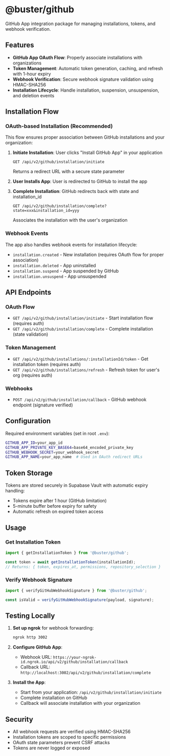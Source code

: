 # @buster/github

GitHub App integration package for managing installations, tokens, and webhook verification.

## Features

- **GitHub App OAuth Flow**: Properly associate installations with organizations
- **Token Management**: Automatic token generation, caching, and refresh with 1-hour expiry
- **Webhook Verification**: Secure webhook signature validation using HMAC-SHA256
- **Installation Lifecycle**: Handle installation, suspension, unsuspension, and deletion events

## Installation Flow

### OAuth-based Installation (Recommended)

This flow ensures proper association between GitHub installations and your organization:

1. **Initiate Installation**: User clicks "Install GitHub App" in your application
   ```
   GET /api/v2/github/installation/initiate
   ```
   Returns a redirect URL with a secure state parameter

2. **User Installs App**: User is redirected to GitHub to install the app

3. **Complete Installation**: GitHub redirects back with state and installation_id
   ```
   GET /api/v2/github/installation/complete?state=xxx&installation_id=yyy
   ```
   Associates the installation with the user's organization

### Webhook Events

The app also handles webhook events for installation lifecycle:
- `installation.created` - New installation (requires OAuth flow for proper association)
- `installation.deleted` - App uninstalled
- `installation.suspend` - App suspended by GitHub
- `installation.unsuspend` - App unsuspended

## API Endpoints

### OAuth Flow
- `GET /api/v2/github/installation/initiate` - Start installation flow (requires auth)
- `GET /api/v2/github/installation/complete` - Complete installation (state validation)

### Token Management
- `GET /api/v2/github/installations/:installationId/token` - Get installation token (requires auth)
- `GET /api/v2/github/installations/refresh` - Refresh token for user's org (requires auth)

### Webhooks
- `POST /api/v2/github/installation/callback` - GitHub webhook endpoint (signature verified)

## Configuration

Required environment variables (set in root `.env`):
```bash
GITHUB_APP_ID=your_app_id
GITHUB_APP_PRIVATE_KEY_BASE64=base64_encoded_private_key
GITHUB_WEBHOOK_SECRET=your_webhook_secret
GITHUB_APP_NAME=your_app_name  # Used in OAuth redirect URLs
```

## Token Storage

Tokens are stored securely in Supabase Vault with automatic expiry handling:
- Tokens expire after 1 hour (GitHub limitation)
- 5-minute buffer before expiry for safety
- Automatic refresh on expired token access

## Usage

### Get Installation Token
```typescript
import { getInstallationToken } from '@buster/github';

const token = await getInstallationToken(installationId);
// Returns: { token, expires_at, permissions, repository_selection }
```

### Verify Webhook Signature
```typescript
import { verifyGitHubWebhookSignature } from '@buster/github';

const isValid = verifyGitHubWebhookSignature(payload, signature);
```

## Testing Locally

1. **Set up ngrok** for webhook forwarding:
   ```bash
   ngrok http 3002
   ```

2. **Configure GitHub App**:
   - Webhook URL: `https://your-ngrok-id.ngrok.io/api/v2/github/installation/callback`
   - Callback URL: `http://localhost:3002/api/v2/github/installation/complete`

3. **Install the App**:
   - Start from your application: `/api/v2/github/installation/initiate`
   - Complete installation on GitHub
   - Callback will associate installation with your organization

## Security

- All webhook requests are verified using HMAC-SHA256
- Installation tokens are scoped to specific permissions
- OAuth state parameters prevent CSRF attacks
- Tokens are never logged or exposed